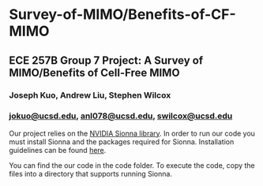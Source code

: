 # Survey-of-MIMO/Benefits-of-CF-MIMO
## ECE 257B Group 7 Project: A Survey of MIMO/Benefits of Cell-Free MIMO
### Joseph Kuo, Andrew Liu, Stephen Wilcox
### jokuo@ucsd.edu, anl078@ucsd.edu, swilcox@ucsd.edu

Our project relies on the [NVIDIA Sionna library](https://developer.nvidia.com/sionna).
In order to run our code you must install Sionna and the packages required for Sionna. 
Installation guidelines can be found [here](https://github.com/nvlabs/sionna).

You can find the our code in the code folder. 
To execute the code, copy the files into a directory that supports running Sionna.